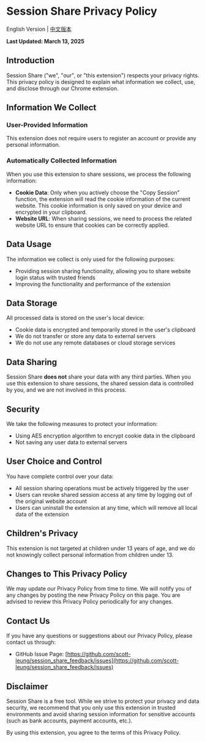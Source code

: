 # Session Share Privacy Policy

English Version | [中文版本](privacy.md)

**Last Updated: March 13, 2025**

## Introduction

Session Share ("we", "our", or "this extension") respects your privacy rights. This privacy policy is designed to explain what information we collect, use, and disclose through our Chrome extension.

## Information We Collect

### User-Provided Information

This extension does not require users to register an account or provide any personal information.

### Automatically Collected Information

When you use this extension to share sessions, we process the following information:

- **Cookie Data**: Only when you actively choose the "Copy Session" function, the extension will read the cookie information of the current website. This cookie information is only saved on your device and encrypted in your clipboard.
- **Website URL**: When sharing sessions, we need to process the related website URL to ensure that cookies can be correctly applied.

## Data Usage

The information we collect is only used for the following purposes:

- Providing session sharing functionality, allowing you to share website login status with trusted friends
- Improving the functionality and performance of the extension

## Data Storage

All processed data is stored on the user's local device:

- Cookie data is encrypted and temporarily stored in the user's clipboard
- We do not transfer or store any data to external servers
- We do not use any remote databases or cloud storage services

## Data Sharing

Session Share **does not** share your data with any third parties. When you use this extension to share sessions, the shared session data is controlled by you, and we are not involved in this process.

## Security

We take the following measures to protect your information:

- Using AES encryption algorithm to encrypt cookie data in the clipboard
- Not saving any user data to external servers

## User Choice and Control

You have complete control over your data:

- All session sharing operations must be actively triggered by the user
- Users can revoke shared session access at any time by logging out of the original website account
- Users can uninstall the extension at any time, which will remove all local data of the extension

## Children's Privacy

This extension is not targeted at children under 13 years of age, and we do not knowingly collect personal information from children under 13.

## Changes to This Privacy Policy

We may update our Privacy Policy from time to time. We will notify you of any changes by posting the new Privacy Policy on this page. You are advised to review this Privacy Policy periodically for any changes.

## Contact Us

If you have any questions or suggestions about our Privacy Policy, please contact us through:

- GitHub Issue Page: [https://github.com/scott-leung/session_share_feedback/issues](https://github.com/scott-leung/session_share_feedback/issues)

## Disclaimer

Session Share is a free tool. While we strive to protect your privacy and data security, we recommend that you only use this extension in trusted environments and avoid sharing session information for sensitive accounts (such as bank accounts, payment accounts, etc.).

By using this extension, you agree to the terms of this Privacy Policy. 
